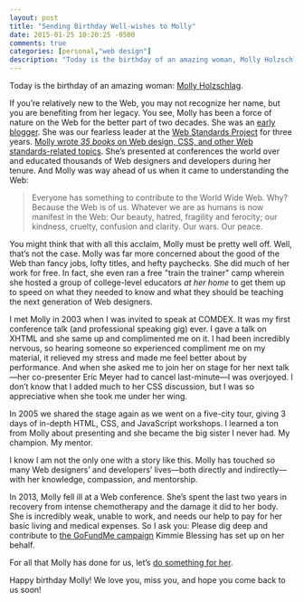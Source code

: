```yaml
---
layout: post
title: "Sending Birthday Well-wishes to Molly"
date: 2015-01-25 10:20:25 -0500
comments: true
categories: [personal,"web design"]
description: "Today is the birthday of an amazing woman, Molly Holzschlag, and she needs our help!"
---
```


Today is the birthday of an amazing woman: [Molly Holzschlag](https://twitter.com/mollydotcom).

If you’re relatively new to the Web, you may not recognize her name, but you are benefiting from her legacy. You see, Molly has been a force of nature on the Web for the better part of two decades. She was an [early blogger](https://web.archive.org/web/20000229205046/http://www.molly.com/molly/news.html). She was our fearless leader at the [Web Standards Project](http://webstandards.org) for three years. [Molly wrote *35 books* on Web design, CSS, and other Web standards-related topics](http://www.amazon.com/gp/search?ie=UTF8&camp=1789&creative=9325&index=books&keywords=molly%20holzschlag&linkCode=ur2&tag=easydesign-20&linkId=BDCVT2YGNT7BNCHR). She’s presented at conferences the world over and educated thousands of Web designers and developers during her tenure. And Molly was way ahead of us when it came to understanding the Web:

> Everyone has something to contribute to the World Wide Web. Why? Because the Web is of us. Whatever we are as humans is now manifest in the Web: Our beauty, hatred, fragility and ferocity; our kindness, cruelty, confusion and clarity. Our wars. Our peace.

You might think that with all this acclaim, Molly must be pretty well off. Well, that’s not the case. Molly was far more concerned about the good of the Web than fancy jobs, lofty titles, and hefty paychecks. She did much of her work for free. In fact, she even ran a free "train the trainer" camp wherein she hosted a group of college-level educators *at her home* to get them up to speed on what they needed to know and what they should be teaching the next generation of Web designers.

I met Molly in 2003 when I was invited to speak at COMDEX. It was my first conference talk (and professional speaking gig) ever. I gave a talk on XHTML and she same up and complimented me on it. I had been incredibly nervous, so hearing someone so experienced compliment me on my material, it relieved my stress and made me feel better about by performance. And when she asked me to join her on stage for her next talk—her co-presenter Eric Meyer had to cancel last-minute—I was overjoyed. I don’t know that I added much to her CSS discussion, but I was so appreciative when she took me under her wing.

In 2005 we shared the stage again as we went on a five-city tour, giving 3 days of in-depth HTML, CSS, and JavaScript workshops. I learned a ton from Molly about presenting and she became the big sister I never had. My champion. My mentor.

I know I am not the only one with a story like this. Molly has touched so many Web designers’ and developers’ lives—both directly and indirectly—with her knowledge, compassion, and mentorship.

In 2013, Molly fell ill at a Web conference. She’s spent the last two years in recovery from intense chemotherapy and the damage it did to her body. She is incredibly weak, unable to work, and needs our help to pay for her basic living and medical expenses. So I ask you: Please dig deep and contribute to [the GoFundMe campaign](http://www.gofundme.com/ThanksMols) Kimmie Blessing has set up on her behalf.

For all that Molly has done for us, let’s [do something for her](http://www.gofundme.com/ThanksMols).

Happy birthday Molly! We love you, miss you, and hope you come back to us soon!